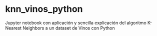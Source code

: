 # knn_vinos_python
Jupyter notebook con aplicación y sencilla explicación del algoritmo K-Nearest Neighbors a un dataset de Vinos con Python
